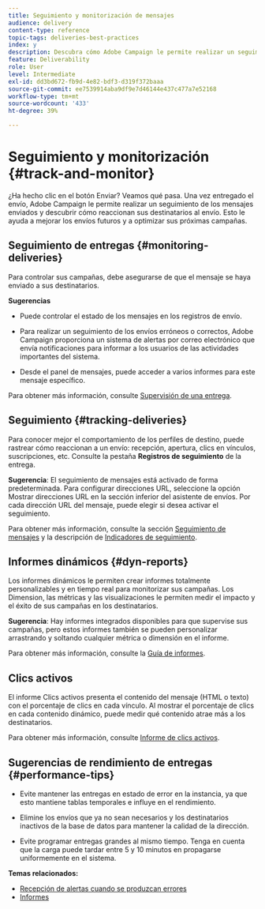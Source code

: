 ```yaml
---
title: Seguimiento y monitorización de mensajes
audience: delivery
content-type: reference
topic-tags: deliveries-best-practices
index: y
description: Descubra cómo Adobe Campaign le permite realizar un seguimiento de los mensajes enviados y descubrir cómo reaccionan sus destinatarios a la entrega
feature: Deliverability
role: User
level: Intermediate
exl-id: dd3bd672-fb9d-4e82-bdf3-d319f372baaa
source-git-commit: ee7539914aba9df9e7d46144e437c477a7e52168
workflow-type: tm+mt
source-wordcount: '433'
ht-degree: 39%

---
```


# Seguimiento y monitorización {#track-and-monitor}

¿Ha hecho clic en el botón Enviar? Veamos qué pasa. Una vez entregado el envío, Adobe Campaign le permite realizar un seguimiento de los mensajes enviados y descubrir cómo reaccionan sus destinatarios al envío. Esto le ayuda a mejorar los envíos futuros y a optimizar sus próximas campañas.

## Seguimiento de entregas {#monitoring-deliveries}

Para controlar sus campañas, debe asegurarse de que el mensaje se haya enviado a sus destinatarios.

**Sugerencias**

* Puede controlar el estado de los mensajes en los registros de envío.

* Para realizar un seguimiento de los envíos erróneos o correctos, Adobe Campaign proporciona un sistema de alertas por correo electrónico que envía notificaciones para informar a los usuarios de las actividades importantes del sistema.

* Desde el panel de mensajes, puede acceder a varios informes para este mensaje específico.

Para obtener más información, consulte [Supervisión de una entrega](../../sending/using/monitoring-a-delivery.md).

## Seguimiento {#tracking-deliveries}

Para conocer mejor el comportamiento de los perfiles de destino, puede rastrear cómo reaccionan a un envío: recepción, apertura, clics en vínculos, suscripciones, etc. Consulte la pestaña **Registros de seguimiento** de la entrega.

**Sugerencia**: El seguimiento de mensajes está activado de forma predeterminada. Para configurar direcciones URL, seleccione la opción Mostrar direcciones URL en la sección inferior del asistente de envíos. Por cada dirección URL del mensaje, puede elegir si desea activar el seguimiento.

Para obtener más información, consulte la sección [Seguimiento de mensajes](../../sending/using/tracking-messages.md) y la descripción de [Indicadores de seguimiento](../../reporting/using/tracking-indicators.md).

## Informes dinámicos {#dyn-reports}

Los informes dinámicos le permiten crear informes totalmente personalizables y en tiempo real para monitorizar sus campañas. Los Dimension, las métricas y las visualizaciones le permiten medir el impacto y el éxito de sus campañas en los destinatarios.

**Sugerencia**: Hay informes integrados disponibles para que supervise sus campañas, pero estos informes también se pueden personalizar arrastrando y soltando cualquier métrica o dimensión en el informe.

Para obtener más información, consulte la [Guía de informes](../../reporting/using/about-dynamic-reports.md).

## Clics activos

El informe Clics activos presenta el contenido del mensaje (HTML o texto) con el porcentaje de clics en cada vínculo. Al mostrar el porcentaje de clics en cada contenido dinámico, puede medir qué contenido atrae más a los destinatarios.

Para obtener más información, consulte [Informe de clics activos](../../reporting/using/hot-clicks.md).

## Sugerencias de rendimiento de entregas {#performance-tips}

* Evite mantener las entregas en estado de error en la instancia, ya que esto mantiene tablas temporales e influye en el rendimiento.

* Elimine los envíos que ya no sean necesarios y los destinatarios inactivos de la base de datos para mantener la calidad de la dirección.

* Evite programar entregas grandes al mismo tiempo. Tenga en cuenta que la carga puede tardar entre 5 y 10 minutos en propagarse uniformemente en el sistema.

**Temas relacionados:**

* [Recepción de alertas cuando se produzcan errores](../../sending/using/receiving-alerts-when-failures-happen.md)
* [Informes](../../reporting/using/about-dynamic-reports.md)
